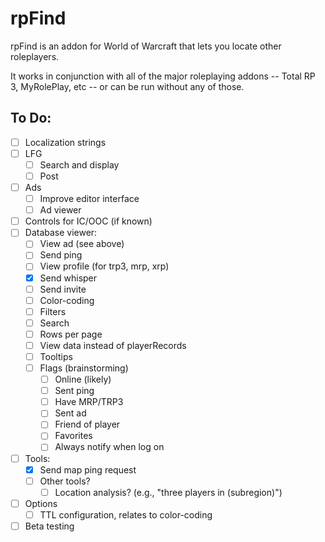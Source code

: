 # rpFind

rpFind is an addon for World of Warcraft that lets you locate other roleplayers.

It works in conjunction with all of the major roleplaying addons -- 
Total RP 3, MyRolePlay, etc --
or can be run without any of those.

## To Do:

- [ ] Localization strings
- [ ] LFG
  - [ ] Search and display
  - [ ] Post
- [ ] Ads
  - [ ] Improve editor interface
  - [ ] Ad viewer
- [ ] Controls for IC/OOC (if known)
- [ ] Database viewer:
  - [ ] View ad (see above)
  - [ ] Send ping
  - [ ] View profile (for trp3, mrp, xrp)
  - [x] Send whisper
  - [ ] Send invite
  - [ ] Color-coding
  - [ ] Filters
  - [ ] Search
  - [ ] Rows per page
  - [ ] View data instead of playerRecords
  - [ ] Tooltips
  - [ ] Flags (brainstorming)
    - [ ] Online (likely)
    - [ ] Sent ping
    - [ ] Have MRP/TRP3
    - [ ] Sent ad
    - [ ] Friend of player
    - [ ] Favorites
    - [ ] Always notify when log on
- [ ] Tools:
  - [x] Send map ping request
  - [ ] Other tools?
    - [ ] Location analysis? (e.g., "three players in (subregion)")
- [ ] Options
  - [ ] TTL configuration, relates to color-coding
- [ ] Beta testing
